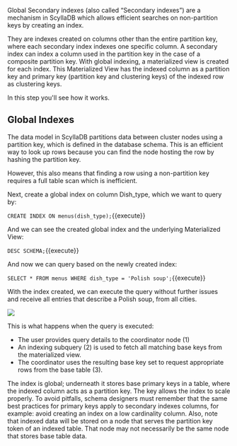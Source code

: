 
Global Secondary indexes (also called “Secondary indexes”) are a mechanism in ScyllaDB which allows efficient searches on non-partition keys by creating an index. 

They are indexes created on columns other than the entire partition key, where each secondary index indexes one specific column. A secondary index can index a column used in the partition key in the case of a composite partition key.  With global indexing, a materialized view is created for each index. This Materialized View has the indexed column as a partition key and primary key (partition key and clustering keys) of the indexed row as clustering keys.

In this step you'll see how it works. 

## Global Indexes

The data model in ScyllaDB partitions data between cluster nodes using a partition key, which is defined in the database schema. This is an efficient way to look up rows because you can find the node hosting the row by hashing the partition key.

However, this also means that finding a row using a non-partition key requires a full table scan which is inefficient.

Next, create a global index on column Dish_type, which we want to query by:

`CREATE INDEX ON menus(dish_type);`{{execute}}

And we can see the created global index and the underlying Materialized View:

`DESC SCHEMA;`{{execute}}

And now we can query based on the newly created index:

`SELECT * FROM menus WHERE dish_type = 'Polish soup';`{{execute}}

With the index created, we can execute the query without further issues and receive all entries that describe a Polish soup, from all cities.

![](https://university.scylladb.com/topic/materialized-views-and-secondary-indexes-hands-on-updated/global-sec-index-example/#main)

This is what happens when the query is executed:

* The user provides query details to the coordinator node (1)
* An indexing subquery (2) is used to fetch all matching base keys from the materialized view.
* The coordinator uses the resulting base key set to request appropriate rows from the base table (3).

The index is global; underneath it stores base primary keys in a table, where the indexed column acts as a partition key. The key allows the index to scale properly. To avoid pitfalls, schema designers must remember that the same best practices for primary keys apply to secondary indexes columns, for example: avoid creating an index on a low cardinality column. Also, note that indexed data will be stored on a node that serves the partition key token of an indexed table. That node may not necessarily be the same node that stores base table data.


